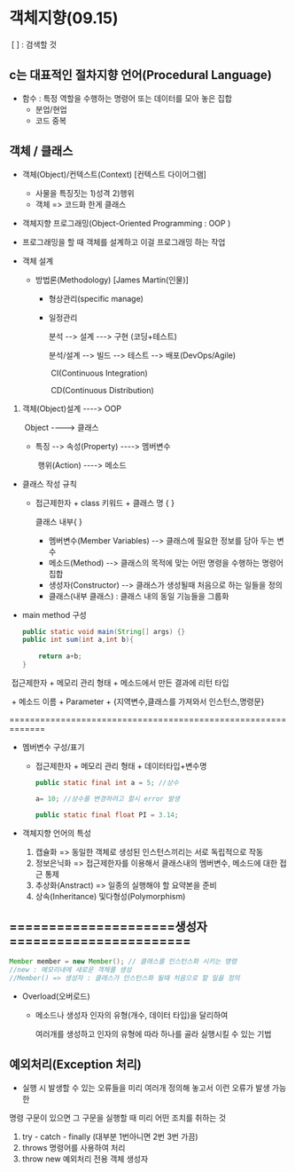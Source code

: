 # 객체지향(09.15)

​                                                                                                                   [ ] : 검색할 것 

## c는 대표적인 절차지향 언어(Procedural Language)

- 함수 : 특정 역할을 수행하는 명령어 또는 데이터를 모아 놓은 집합
  - 분업/현업
  - 코드 중복

## 객체 / 클래스

- 객체(Object)/컨텍스트(Context) [컨텍스트 다이어그램]

  - 사물을 특징짓는 1)성격 2)행위
  - 객체 => 코드화 한게 클래스

-  객체지향 프로그래밍(Object-Oriented Programming : OOP )

  - 프로그래밍을 할 때 객체를 설계하고 이걸 프로그래밍 하는 작업

- 객체 설계 

  - 방법론(Methodology) [James Martin(인물)]

    - 형상관리(specific manage)

    - 일정관리

      분석 --> 설계 --->  구현 (코딩+테스트)

      분석/설계 --> 빌드 --> 테스트 --> 배포(DevOps/Agile)

      ​			CI(Continuous Integration)

      ​			CD(Continuous Distribution) 

1. 객체(Object)설계                    ----> OOP

   ​                     Object                 ----> 클래스

   - 특징 --> 속성(Property)  ----> 멤버변수

     ​               행위(Action)      ----> 메소드

- 클래스 작성 규칙

  - 접근제한자 + class 키워드 + 클래스 명 {   }

    클래스 내부{ }

    - 멤버변수(Member Variables) --> 클래스에 필요한 정보를 담아 두는 변수
    - 메소드(Method) --> 클래스의 목적에 맞는 어떤 명령을 수행하는 명령어 집합
    - 생성자(Constructor) --> 클래스가 생성될때 처음으로 하는 일들을 정의
    - 클래스(내부 클래스) : 클래스 내의 동일 기능들을 그룹화



- main method 구성

  ```java
  public static void main(String[] args) {}
  public int sum(int a,int b){
      
      return a+b;
  }
  ```

  

​        접근제한자 + 메모리 관리 형태 + 메소드에서 만든 결과에 리턴 타입

​         + 메소드 이름 + Parameter + {지역변수,클래스를 가져와서 인스턴스,명령문}

=============================================================

- 멤버변수 구성/표기

  - 접근제한자 + 메모리 관리 형태 + 데이터타입+변수명

    ```java
    public static final int a = 5; //상수
    
    a= 10; //상수를 변경하려고 할시 error 발생
    
    public static final float PI = 3.14;
    ```

- 객체지향 언어의 특성
  1. 캡슐화 => 동일한 객체로 생성된 인스턴스끼리는 서로 독립적으로 작동
  2. 정보은닉화 => 접근제한자를 이용해서 클래스내의 멤버변수, 메소드에 대한 접근 통제
  3. 추상화(Anstract) => 일종의 실행해야 할 요약본을 준비
  4. 상속(Inheritance) 및다형성(Polymorphism)



## =====================생성자=======================

```java
Member member = new Member(); // 클래스를 인스턴스화 시키는 명령
//new : 메모리내에 새로운 객체를 생성
//Member() => 생성자 : 클래스가 인스턴스화 될때 처음으로 할 일을 정의 
```

- Overload(오버로드)

  - 메소드나 생성자 인자의 유형(개수, 데이터 타입)을 달리하여

    여러개를 생성하고 인자의 유형에 따라 하나를 골라 실행시킬 수 있는 기법

## 예외처리(Exception 처리)

-  실행 시 발생할 수 있는 오류들을 미리 여러개 정의해 놓고서 이런 오류가 발생 가능한

  명령 구문이 있으면 그 구문을 실행할 때 미리 어떤 조치를 취하는 것

  1. try - catch - finally         		(대부분 1번아니면 2번 3번 가끔)
  2. throws 명령어를 사용하여 처리
  3. throw new 예외처리 전용 객체 생성자
